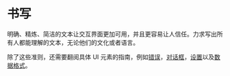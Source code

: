 # 书写
明确、精炼、简洁的文本让交互界面更加可用，并且更容易让人信任。力求写出所有人都能理解的文本，无论他们的文化或者语言。

除了这些准则，还需要翻阅具体 UI 元素的指南，例如[错误](https://www.google.com/design/spec/patterns/errors.html)，[对话框](https://www.google.com/design/spec/components/dialogs.html)，[设置](https://www.google.com/design/spec/patterns/settings.html)以及[数据格式](https://www.google.com/design/spec/patterns/data-formats.html)。







